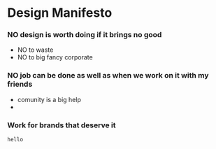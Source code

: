 # Design Manifesto

### NO design is worth doing if it brings no good
- NO to waste
- NO to big fancy corporate
### NO job can be done as well as when we work on it with my friends
- comunity is a big help
- 
### Work for brands that deserve it
```hello```
